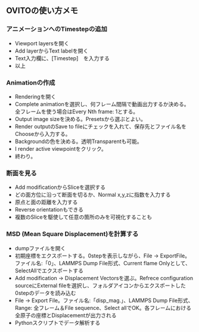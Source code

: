 ## OVITOの使い方メモ
### アニメーションへのTimestepの追加
- Viewport layersを開く
- Add layerからText labelを開く
- Text入力欄に、[Timestep]　を入力する
- 以上

### Animationの作成
- Renderingを開く
- Complete animationを選択し、何フレーム間隔で動画出力するか決める。全フレームを使う場合はEvery Nth frame: 1とする。
- Output image sizeを決める。Presetsから選ぶとよい。
- Render outputのSave to fileにチェックを入れて、保存先とファイル名をChooseから入力する。
- Backgroundの色を決める。透明Transparentも可能。
- I render active viewpointをクリック。
- 終わり。

### 断面を見る
- Add modificationからSliceを選択する
- どの面方位に沿って断面を切るか、Normal x,y,zに指数を入力する
- 原点と面の距離を入力する
- Reverse orientationもできる
- 複数のSliceを駆使して任意の箇所のみを可視化することも

### MSD (Mean Square Displacement)を計算する
- dumpファイルを開く
- 初期座標をエクスポートする。0stepを表示しながら、File -> ExportFile。ファイル名:「0」、LAMMPS Dump File形式、Current flame Onlyとして、SelectAllでエクスポートする
- Add modification -> Displacement Vectorsを選ぶ。Refrece configuration sourceにExternal fileを選択し、フォルダアイコンからエクスポートした0stepのデータを読み込む
- File -> Export File。ファイル名:「disp_mag.」、LAMMPS Dump File形式、Range: 全フレーム＆File sequence、Select allでOK。各フレームにおける全原子の座標とDisplacementが出力される
- Pythonスクリプトでデータ解析する
